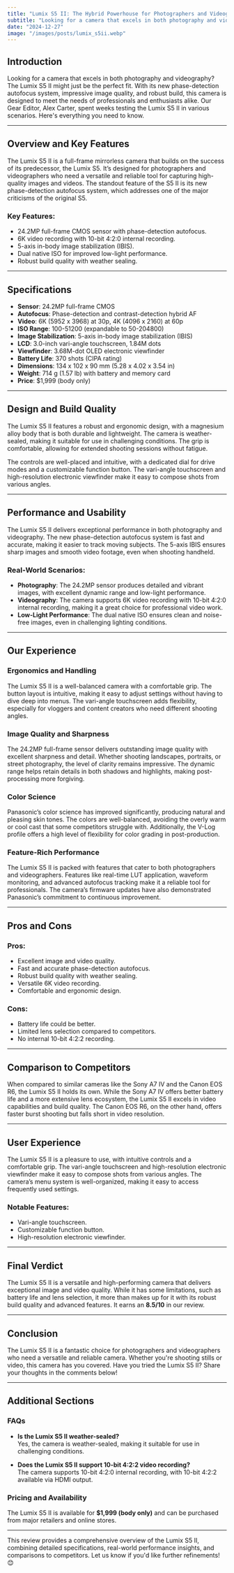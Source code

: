 ```yaml
---
title: "Lumix S5 II: The Hybrid Powerhouse for Photographers and Videographers"
subtitle: "Looking for a camera that excels in both photography and videography?"
date: "2024-12-27"
image: "/images/posts/lumix_s5ii.webp"
---
```


## Introduction

Looking for a camera that excels in both photography and videography? The Lumix S5 II might just be the perfect fit. With its new phase-detection autofocus system, impressive image quality, and robust build, this camera is designed to meet the needs of professionals and enthusiasts alike. Our Gear Editor, Alex Carter, spent weeks testing the Lumix S5 II in various scenarios. Here's everything you need to know.

---

## Overview and Key Features

The Lumix S5 II is a full-frame mirrorless camera that builds on the success of its predecessor, the Lumix S5. It’s designed for photographers and videographers who need a versatile and reliable tool for capturing high-quality images and videos. The standout feature of the S5 II is its new phase-detection autofocus system, which addresses one of the major criticisms of the original S5.

### Key Features:
- 24.2MP full-frame CMOS sensor with phase-detection autofocus.
- 6K video recording with 10-bit 4:2:0 internal recording.
- 5-axis in-body image stabilization (IBIS).
- Dual native ISO for improved low-light performance.
- Robust build quality with weather sealing.

---

## Specifications

- **Sensor**: 24.2MP full-frame CMOS
- **Autofocus**: Phase-detection and contrast-detection hybrid AF
- **Video**: 6K (5952 x 3968) at 30p, 4K (4096 x 2160) at 60p
- **ISO Range**: 100-51200 (expandable to 50-204800)
- **Image Stabilization**: 5-axis in-body image stabilization (IBIS)
- **LCD**: 3.0-inch vari-angle touchscreen, 1.84M dots
- **Viewfinder**: 3.68M-dot OLED electronic viewfinder
- **Battery Life**: 370 shots (CIPA rating)
- **Dimensions**: 134 x 102 x 90 mm (5.28 x 4.02 x 3.54 in)
- **Weight**: 714 g (1.57 lb) with battery and memory card
- **Price**: $1,999 (body only)

---

## Design and Build Quality

The Lumix S5 II features a robust and ergonomic design, with a magnesium alloy body that is both durable and lightweight. The camera is weather-sealed, making it suitable for use in challenging conditions. The grip is comfortable, allowing for extended shooting sessions without fatigue.

The controls are well-placed and intuitive, with a dedicated dial for drive modes and a customizable function button. The vari-angle touchscreen and high-resolution electronic viewfinder make it easy to compose shots from various angles.

---

## Performance and Usability

The Lumix S5 II delivers exceptional performance in both photography and videography. The new phase-detection autofocus system is fast and accurate, making it easier to track moving subjects. The 5-axis IBIS ensures sharp images and smooth video footage, even when shooting handheld.

### Real-World Scenarios:
- **Photography**: The 24.2MP sensor produces detailed and vibrant images, with excellent dynamic range and low-light performance.
- **Videography**: The camera supports 6K video recording with 10-bit 4:2:0 internal recording, making it a great choice for professional video work.
- **Low-Light Performance**: The dual native ISO ensures clean and noise-free images, even in challenging lighting conditions.

---

## Our Experience

### Ergonomics and Handling

The Lumix S5 II is a well-balanced camera with a comfortable grip. The button layout is intuitive, making it easy to adjust settings without having to dive deep into menus. The vari-angle touchscreen adds flexibility, especially for vloggers and content creators who need different shooting angles.

### Image Quality and Sharpness

The 24.2MP full-frame sensor delivers outstanding image quality with excellent sharpness and detail. Whether shooting landscapes, portraits, or street photography, the level of clarity remains impressive. The dynamic range helps retain details in both shadows and highlights, making post-processing more forgiving.

### Color Science

Panasonic’s color science has improved significantly, producing natural and pleasing skin tones. The colors are well-balanced, avoiding the overly warm or cool cast that some competitors struggle with. Additionally, the V-Log profile offers a high level of flexibility for color grading in post-production.

### Feature-Rich Performance

The Lumix S5 II is packed with features that cater to both photographers and videographers. Features like real-time LUT application, waveform monitoring, and advanced autofocus tracking make it a reliable tool for professionals. The camera’s firmware updates have also demonstrated Panasonic’s commitment to continuous improvement.

---

## Pros and Cons

### Pros:
- Excellent image and video quality.
- Fast and accurate phase-detection autofocus.
- Robust build quality with weather sealing.
- Versatile 6K video recording.
- Comfortable and ergonomic design.

### Cons:
- Battery life could be better.
- Limited lens selection compared to competitors.
- No internal 10-bit 4:2:2 recording.

---

## Comparison to Competitors

When compared to similar cameras like the Sony A7 IV and the Canon EOS R6, the Lumix S5 II holds its own. While the Sony A7 IV offers better battery life and a more extensive lens ecosystem, the Lumix S5 II excels in video capabilities and build quality. The Canon EOS R6, on the other hand, offers faster burst shooting but falls short in video resolution.

---

## User Experience

The Lumix S5 II is a pleasure to use, with intuitive controls and a comfortable grip. The vari-angle touchscreen and high-resolution electronic viewfinder make it easy to compose shots from various angles. The camera’s menu system is well-organized, making it easy to access frequently used settings.

### Notable Features:
- Vari-angle touchscreen.
- Customizable function button.
- High-resolution electronic viewfinder.

---

## Final Verdict

The Lumix S5 II is a versatile and high-performing camera that delivers exceptional image and video quality. While it has some limitations, such as battery life and lens selection, it more than makes up for it with its robust build quality and advanced features. It earns an **8.5/10** in our review.

---

## Conclusion

The Lumix S5 II is a fantastic choice for photographers and videographers who need a versatile and reliable camera. Whether you're shooting stills or video, this camera has you covered. Have you tried the Lumix S5 II? Share your thoughts in the comments below!

---

## Additional Sections

### FAQs

- **Is the Lumix S5 II weather-sealed?**  
  Yes, the camera is weather-sealed, making it suitable for use in challenging conditions.

- **Does the Lumix S5 II support 10-bit 4:2:2 video recording?**  
  The camera supports 10-bit 4:2:0 internal recording, with 10-bit 4:2:2 available via HDMI output.

### Pricing and Availability

The Lumix S5 II is available for **$1,999 (body only)** and can be purchased from major retailers and online stores.

---

This review provides a comprehensive overview of the Lumix S5 II, combining detailed specifications, real-world performance insights, and comparisons to competitors. Let us know if you'd like further refinements! 😊

